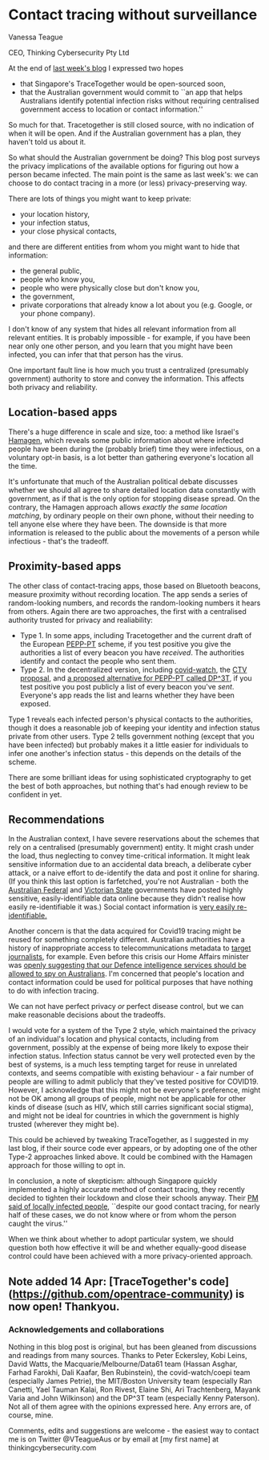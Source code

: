 # Contact tracing without surveillance 

Vanessa Teague

CEO, Thinking Cybersecurity Pty Ltd

At the end of [last week's blog](blog/2020-03-30TweakingTracetogether.md) I expressed two hopes
- that Singapore's TraceTogether would be open-sourced soon,
- that the Australian government would commit to ``an app that helps Australians identify potential infection risks without requiring centralised government access to location or contact information.''

So much for that.  Tracetogether is still closed source, with no indication of when it will be open.  And if the Australian government has a plan, they haven't told us about it.


So what should the Australian government be doing?  This blog post surveys the privacy implications of the available options for figuring out how a person became infected.  The main point is the same as last week's: we can choose to do contact tracing in a more (or less) privacy-preserving way. 

There are lots of things you might want to keep private:
- your location history,
- your infection status,
- your close physical contacts,

and there are different entities from whom you might want to hide that information:
- the general public,
- people who know you,
- people who were physically close but don't know you,
- the government,
- private corporations that already know a lot about you (e.g. Google, or your phone company).

I don't know of any system that hides all relevant information from all relevant entities.  It is probably impossible - for example, if you have been near only one other person, and you learn that you might have been infected, you can infer that that person has the virus.

One important fault line is how much you trust a centralized (presumably government) authority to store and convey the information.  This affects both privacy and reliability.

## Location-based apps
There's a huge difference in scale and size, too: a method like Israel's [Hamagen](https://github.com/MohGovIL/hamagen-react-native), which reveals some public information about where infected people have been during the (probably brief) time they were infectious, on a voluntary opt-in basis, is a lot better than gathering everyone's location all the time. 

It's unfortunate that much of the Australian political debate discusses whether we should all agree to share detailed location data constantly with government, as if that is the only option for stopping disease spread.  On the contrary, the Hamagen approach allows _exactly the same location matching_, by ordinary people on their own phone, without their needing to tell anyone else where they have been.  The downside is that more information is released to the public about the movements of a person while infectious - that's the tradeoff.

## Proximity-based apps
The other class of contact-tracing apps, those based on Bluetooth beacons, measure proximity without recording location.  The app sends a series of random-looking numbers, and records the random-looking numbers it hears from others.  Again there are two approaches, the first with a centralised authority trusted for privacy and realiability:
- Type 1. In some apps, including Tracetogether and the current draft of the European [PEPP-PT](https://www.pepp-pt.org) scheme, if you test positive you give the authorities a list of every beacon you have _received_.  The authorities identify and contact the people who sent them.
- Type 2. In the decentralized version, including [covid-watch](https://www.covid-watch.org), the [CTV proposal](https://arxiv.org/pdf/2003.13670.pdf), and [a proposed alternative for PEPP-PT called DP^3T](https://github.com/DP-3T), if you test positive you post publicly a list of every beacon you've _sent_.  Everyone's app reads the list and learns whether they have been exposed.

Type 1 reveals each infected person's physical contacts to the authorities, though it does a reasonable job of keeping your identity and infection status private from other users.  Type 2 tells government nothing (except that you have been infected) but probably makes it a little easier for individuals to infer one another's infection status - this depends on the details of the scheme.   

There are some brilliant ideas for using sophisticated cryptography to get the best of both approaches, but nothing that's had enough review to be confident in yet. 

## Recommendations
In the Australian context, I have severe reservations about the schemes that rely on a centralised (presumably government) entity.  It might crash under the load, thus neglecting to convey time-critical information.  It might leak sensitive information due to an accidental data breach, a deliberate cyber attack, or a naive effort to de-identify the data and post it online for sharing.  (If you think this last option is farfetched, you're not Australian - both the [Australian Federal](https://pursuit.unimelb.edu.au/articles/the-simple-process-of-re-identifying-patients-in-public-health-records) and [Victorian State](https://pursuit.unimelb.edu.au/articles/two-data-points-enough-to-spot-you-in-open-transport-records) governments have posted highly sensitive, easily-identifiable data online because they didn't realise how easily re-identifiable it was.)  Social contact information is [very easily re-identifiable.](https://arxiv.org/abs/1102.4374)

Another concern is that the data acquired for Covid19 tracing might be reused for something completely different.  Australian authorities have a history of inappropriate access to telecommunications metadata to [target journalists](https://www.theguardian.com/australia-news/2019/jul/23/police-made-illegal-metadata-searches-and-obtained-invalid-warrants-targeting-journalists), for example.  Even before this crisis our Home Affairs minister was [openly suggesting that our Defence intelligence services should be allowed to spy on Australians](https://www.abc.net.au/news/2020-02-19/powers-for-asd-spy-dark-web-australians/11980728).  I'm concerned that people's location and contact information could be used for political purposes that have nothing to do with infection tracing. 


We can not have perfect privacy _or_ perfect disease control, but we can make reasonable decisions about the tradeoffs.

I would  vote for a system of the Type 2 style, which maintained the privacy of an individual's location and physical contacts, including from government, possibly at the expense of being more likely to  expose their infection status.  Infection status cannot be very well protected even by the best of systems, is a much less tempting target for reuse in unrelated contexts, and seems compatible with existing behaviour -  a fair number of  people are willing to admit publicly that they've tested positive for COVID19.  However, I acknowledge that this might not be everyone's preference, might not be OK among all groups of people, might not be applicable for other kinds of disease (such as HIV, which still carries significant social stigma), and might not be ideal for countries in which the government is highly trusted (wherever they might be).

This could be achieved by tweaking TraceTogether, as I suggested in my last blog, if their source code ever appears, or by adopting one of the other Type-2 approaches linked above.  It could be combined with the Hamagen approach for those willing to opt in. 

In conclusion, a note of skepticism: although Singapore quickly implemented a highly accurate method of contact tracing, they recently decided to tighten their lockdown and close their schools anyway.  Their [PM said of locally infected people](https://www.straitstimes.com/singapore/health/most-workplaces-to-close-schools-will-move-to-full-home-based-learning-from-next), ``despite our good contact tracing, for nearly half of these cases, we do not know where or from whom the person caught the virus.'' 

When we think about whether to adopt particular system, we should  question
both how effective it will be and whether equally-good disease control could have been achieved with a more privacy-oriented approach.


## Note added 14 Apr: [TraceTogether's code] (https://github.com/opentrace-community) is now open! Thankyou.

### Acknowledgements and collaborations

Nothing in this blog post is original, but has been gleaned from discussions and readings from many sources.
Thanks to Peter Eckersley, Kobi Leins, David Watts, the Macquarie/Melbourne/Data61 team (Hassan Asghar, Farhad Farokhi, Dali Kaafar, Ben Rubinstein),  the covid-watch/coepi team (especially James Petrie), the MIT/Boston University team (especially Ran Canetti, Yael Tauman Kalai, Ron Rivest, Elaine Shi, Ari Trachtenberg, Mayank Varia and John Wilkinson) and the DP^3T team (especially Kenny Paterson).  Not all of them agree with the opinions expressed here.
Any errors are, of course, mine. 

Comments, edits and suggestions are welcome - the easiest way to contact me is on Twitter @VTeagueAus
or by email at [my first name] at thinkingcybersecurity.com

